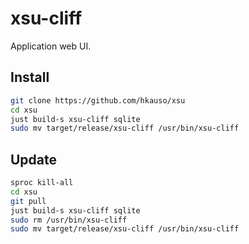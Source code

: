 # xsu-cliff

Application web UI.

## Install

```bash
git clone https://github.com/hkauso/xsu
cd xsu
just build-s xsu-cliff sqlite
sudo mv target/release/xsu-cliff /usr/bin/xsu-cliff
```

## Update

```bash
sproc kill-all
cd xsu
git pull
just build-s xsu-cliff sqlite
sudo rm /usr/bin/xsu-cliff
sudo mv target/release/xsu-cliff /usr/bin/xsu-cliff
```

